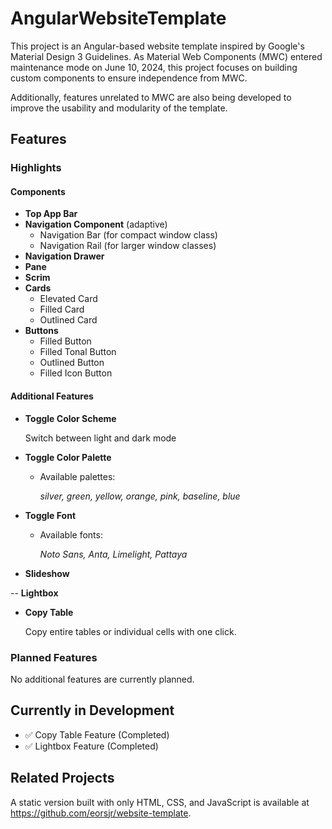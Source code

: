 # AngularWebsiteTemplate

This project is an Angular-based website template inspired by Google's Material Design 3 Guidelines. As Material Web Components (MWC) entered maintenance mode on June 10, 2024, this project focuses on building custom components to ensure independence from MWC.

Additionally, features unrelated to MWC are also being developed to improve the usability and modularity of the template.

## Features

### Highlights

#### Components
- **Top App Bar**
- **Navigation Component** (adaptive)
    - Navigation Bar (for compact window class)
    - Navigation Rail (for larger window classes)
- **Navigation Drawer**
- **Pane**
- **Scrim**
- **Cards**
    - Elevated Card
    - Filled Card
    - Outlined Card
- **Buttons**
    - Filled Button
    - Filled Tonal Button
    - Outlined Button
    - Filled Icon Button

#### Additional Features
- **Toggle Color Scheme**

    Switch between light and dark mode

- **Toggle Color Palette**
    - Available palettes:
        
        *silver, green, yellow, orange, pink, baseline, blue*

- **Toggle Font**
    - Available fonts:

        *Noto Sans, Anta, Limelight, Pattaya*

- **Slideshow**

-- **Lightbox**

- **Copy Table**

    Copy entire tables or individual cells with one click.

### Planned Features
No additional features are currently planned.

## Currently in Development
- :white_check_mark: Copy Table Feature (Completed)
- :white_check_mark: Lightbox Feature (Completed)

## Related Projects

A static version built with only HTML, CSS, and JavaScript is available at https://github.com/eorsjr/website-template.